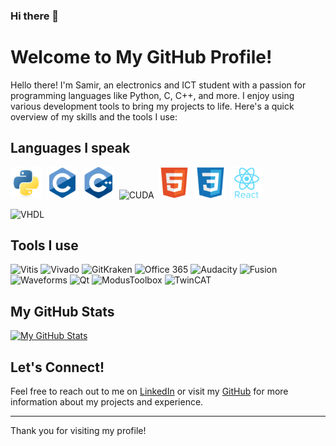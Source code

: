 ### Hi there 👋

<!--
**smachkour/smachkour** is a ✨ _special_ ✨ repository because its `README.md` (this file) appears on your GitHub profile.

Here are some ideas to get you started:

- 🔭 I’m currently working on ...
- 🌱 I’m currently learning ...
- 👯 I’m looking to collaborate on ...
- 🤔 I’m looking for help with ...
- 💬 Ask me about ...
- 📫 How to reach me: ...
- 😄 Pronouns: ...
- ⚡ Fun fact: ...
-->
# Welcome to My GitHub Profile!

Hello there! I'm Samir, an electronics and ICT student with a passion for programming languages like Python, C, C++, and more. I enjoy using various development tools to bring my projects to life. Here's a quick overview of my skills and the tools I use:

## Languages I speak

<div>
  <!-- Python -->
  <img src="https://github.com/devicons/devicon/blob/master/icons/python/python-original.svg" title="Python" alt="Python" width="50" height="50"/>&nbsp;
  <!-- C -->
  <img src="https://github.com/devicons/devicon/blob/master/icons/c/c-original.svg" title="C" alt="C" width="50" height="50"/>&nbsp;
  <!-- C++ -->
  <img src="https://github.com/devicons/devicon/blob/master/icons/cplusplus/cplusplus-original.svg" title="C++" alt="C++" width="50" height="50"/>&nbsp;
  <!-- CUDA, using NVIDIA as a stand-in -->
  <img src="https://github.com/simple-icons/simple-icons/blob/develop/icons/nvidia.svg" title="CUDA" alt="CUDA" width="50" height="50"/>&nbsp;
  <!-- HTML -->
  <img src="https://github.com/devicons/devicon/blob/master/icons/html5/html5-original.svg" title="HTML5" alt="HTML5" width="50" height="50"/>&nbsp;
  <!-- CSS -->
  <img src="https://github.com/devicons/devicon/blob/master/icons/css3/css3-original.svg" title="CSS3" alt="CSS3" width="50" height="50"/>&nbsp;
  <!-- React -->
  <img src="https://github.com/devicons/devicon/blob/master/icons/react/react-original-wordmark.svg" title="React" alt="React" width="50" height="50"/>&nbsp;
  <!-- VHDL -->
  
![VHDL](https://img.shields.io/badge/-VHDL-000400?style=for-the-badge)



## Tools I use
![Vitis](https://img.shields.io/badge/-Vitis-008000?style=for-the-badge) <!-- Green badge for Vitis -->
![Vivado](https://img.shields.io/badge/-Vivado-0000FF?style=for-the-badge) <!-- Blue badge for Vivado -->
![GitKraken](https://img.shields.io/badge/-GitKraken-800080?style=for-the-badge) <!-- Purple badge for GitKraken -->
![Office 365](https://img.shields.io/badge/-Office365-FFD700?style=for-the-badge) <!-- Gold badge for TwinCAT -->
![Audacity](https://img.shields.io/badge/-Audacity-FFA500?style=for-the-badge) <!-- Orange badge for Audacity -->
![Fusion](https://img.shields.io/badge/-Fusion-FF0000?style=for-the-badge) <!-- Red badge for Fusion -->
![Waveforms](https://img.shields.io/badge/-Waveforms-00FFFF?style=for-the-badge) <!-- Cyan badge for Waveforms -->
![Qt](https://img.shields.io/badge/-Qt-5C2D91?style=for-the-badge) <!-- Deep Purple badge for Qt -->
![ModusToolbox](https://img.shields.io/badge/-ModusToolbox-008B8B?style=for-the-badge) <!-- Dark Cyan badge for ModusToolbox -->
![TwinCAT](https://img.shields.io/badge/-TwinCAT-FFD700?style=for-the-badge) <!-- Gold badge for TwinCAT -->


## My GitHub Stats

[![My GitHub Stats](https://github-readme-stats.vercel.app/api?username=smachkour&show_icons=true&theme=tokyonight)](https://github.com/anuraghazra/github-readme-stats)


## Let's Connect!

Feel free to reach out to me on [LinkedIn](https://www.linkedin.com/in/samir-machkour/)  or visit my [GitHub](https://github.com/smachkour) for more information about my projects and experience.

---

Thank you for visiting my profile!

